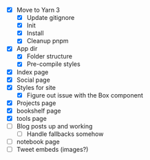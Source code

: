 - [x] Move to Yarn 3
  - [x] Update gitignore
  - [x] Init
  - [x] Install
  - [x] Cleanup pnpm
- [x] App dir
  - [x] Folder structure
  - [x] Pre-compile styles
- [x] Index page
- [x] Social page
- [x] Styles for site
  - [x] Figure out issue with the Box component
- [x] Projects page
- [x] bookshelf page
- [x] tools page
- [ ] Blog posts up and working
  - [ ] Handle fallbacks somehow
- [ ] notebook page
- [ ] Tweet embeds (images?)
